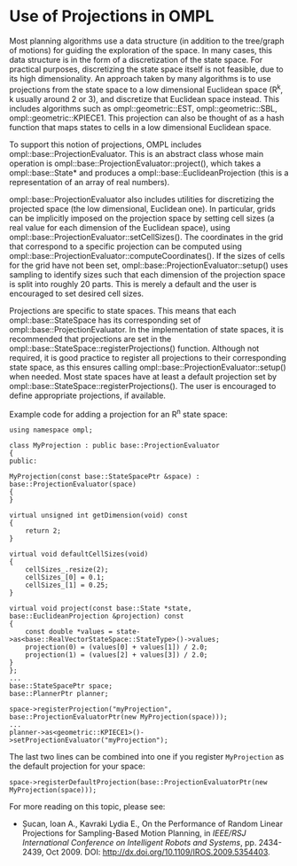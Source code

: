 # Use of Projections in OMPL

Most planning algorithms use a data structure (in addition to the tree/graph of motions) for guiding the exploration of the space. In many cases, this data structure is in the form of a discretization of the state space. For practical purposes, discretizing the state space itself is not feasible, due to its high dimensionality. An approach taken by many algorithms is to use projections from the state space to a low dimensional Euclidean space (R<sup>k</sup>, k usually around 2 or 3), and discretize that Euclidean space instead. This includes algorithms such as ompl::geometric::EST, ompl::geometric::SBL, ompl::geometric::KPIECE1. This projection can also be thought of as a hash function that maps states to cells in a low dimensional Euclidean space.

To support this notion of projections, OMPL includes ompl::base::ProjectionEvaluator. This is an abstract class whose main operation is ompl::base::ProjectionEvaluator::project(), which takes a ompl::base::State* and produces a ompl::base::EuclideanProjection (this is a representation of an array of real numbers).

ompl::base::ProjectionEvaluator also includes utilities for discretizing the projected space (the low dimensional, Euclidean one). In particular, grids can be implicitly imposed on the projection space by setting cell sizes (a real value for each dimension of the Euclidean space), using ompl::base::ProjectionEvaluator::setCellSizes(). The coordinates in the grid that correspond to a specific projection can be computed using ompl::base::ProjectionEvaluator::computeCoordinates(). If the sizes of cells for the grid have not been set, ompl::base::ProjectionEvaluator::setup() uses sampling to identify sizes such that each dimension of the projection space is split into roughly 20 parts. This is merely a default and the user is encouraged to set desired cell sizes.

Projections are specific to state spaces. This means that each ompl::base::StateSpace has its corresponding set of ompl::base::ProjectionEvaluator. In the implementation of state spaces, it is recommended that projections are set in the ompl::base::StateSpace::registerProjections() function. Although not required, it is good practice to register all projections to their corresponding state space, as this ensures calling ompl::base::ProjectionEvaluator::setup() when needed. Most state spaces have at least a default projection set by ompl::base::StateSpace::registerProjections(). The user is encouraged to define appropriate projections, if available.

Example code for adding a projection for an R<sup>n</sup> state space:

~~~{.cpp}
using namespace ompl;

class MyProjection : public base::ProjectionEvaluator
{
public:

MyProjection(const base::StateSpacePtr &space) : base::ProjectionEvaluator(space)
{
}

virtual unsigned int getDimension(void) const
{
    return 2;
}

virtual void defaultCellSizes(void)
{
    cellSizes_.resize(2);
    cellSizes_[0] = 0.1;
    cellSizes_[1] = 0.25;
}

virtual void project(const base::State *state, base::EuclideanProjection &projection) const
{
    const double *values = state->as<base::RealVectorStateSpace::StateType>()->values;
    projection(0) = (values[0] + values[1]) / 2.0;
    projection(1) = (values[2] + values[3]) / 2.0;
}
};
...
base::StateSpacePtr space;
base::PlannerPtr planner;

space->registerProjection("myProjection", base::ProjectionEvaluatorPtr(new MyProjection(space)));
...
planner->as<geometric::KPIECE1>()->setProjectionEvaluator("myProjection");
~~~

The last two lines can be combined into one if you register `MyProjection` as the default projection for your space:

~~~{.cpp}
space->registerDefaultProjection(base::ProjectionEvaluatorPtr(new MyProjection(space)));
~~~

For more reading on this topic, please see:

 - Șucan, Ioan A., Kavraki Lydia E., On the Performance of Random Linear Projections for Sampling-Based Motion Planning, in _IEEE/RSJ International Conference on Intelligent Robots and Systems_, pp. 2434-2439, Oct 2009. DOI: http://dx.doi.org/10.1109/IROS.2009.5354403.
